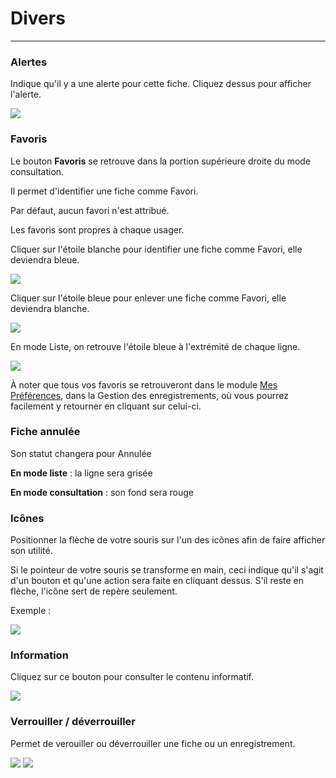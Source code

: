 
# Divers

---

### **Alertes**

Indique qu'il y a une alerte pour cette fiche. Cliquez dessus pour afficher l'alerte.

![](https://t9017115504.p.clickup-attachments.com/t9017115504/5016677b-a51d-40d2-bd58-fd2e6dd5b6e0/image.png)


### **Favoris**

Le bouton **Favoris** se retrouve dans la portion supérieure droite du mode consultation.

Il permet d'identifier une fiche comme Favori.

Par défaut, aucun favori n'est attribué.

Les favoris sont propres à chaque usager.

Cliquer sur l'étoile blanche pour identifier une fiche comme Favori, elle deviendra bleue.

![](https://t9017115504.p.clickup-attachments.com/t9017115504/970febe2-9f5d-4c5d-bb9b-7b33177e4a23/image.png)

Cliquer sur l'étoile bleue pour enlever une fiche comme Favori, elle deviendra blanche.

![](https://t9017115504.p.clickup-attachments.com/t9017115504/f1f7754a-81e4-4101-8d87-0b8d28a16e8e/image.png)

En mode Liste, on retrouve l'étoile bleue à l'extrémité de chaque ligne.

![](https://t9017115504.p.clickup-attachments.com/t9017115504/5ca7ea3d-1353-4142-8cd3-ec0477d25146/image.png)

À noter que tous vos favoris se retrouveront dans le module [Mes Préférences](../09-Paramètres/01a-preferences.md), dans la Gestion des enregistrements, où vous pourrez facilement y retourner en cliquant sur celui-ci. 

### Fiche annulée

Son statut changera pour Annulée

**En mode liste** : la ligne sera grisée

**En mode consultation** : son fond sera rouge

### **Icônes**

Positionner la flèche de votre souris sur l'un des icônes afin de faire afficher son utilité.

Si le pointeur de votre souris se transforme en main, ceci indique qu'il s'agit d'un bouton et qu'une action sera faite en cliquant dessus. S'il reste en flèche, l'icône sert de repère seulement.

Exemple :

![](https://t9017115504.p.clickup-attachments.com/t9017115504/bb98d98a-0059-4196-a48f-1b9f8d87fa6a/image.png)

### **Information**

Cliquez sur ce bouton pour consulter le contenu informatif.

![](https://t9017115504.p.clickup-attachments.com/t9017115504/302e4e77-363f-4243-8646-8167687e8c54/Screenshot%202024-09-18%20at%203.03.56%E2%80%AFPM.png)

###


### Verrouiller / déverrouiller

Permet de verouiller ou déverrouiller une fiche ou un enregistrement.

![](https://t9017115504.p.clickup-attachments.com/t9017115504/2a3d7a43-afa5-489c-b156-09a8c671eb84/Screenshot%202024-09-16%20at%204.41.25%E2%80%AFPM.png) ![](https://t9017115504.p.clickup-attachments.com/t9017115504/dd88ec87-aa12-4ee0-9f34-f6747aef6de7/Screenshot%202024-09-16%20at%204.41.32%E2%80%AFPM.png)

